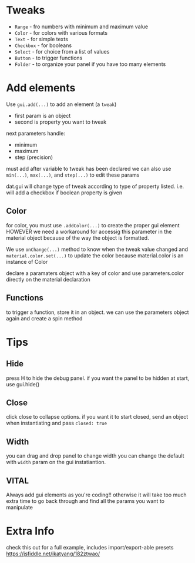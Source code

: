 # Tweaks
* `Range` - fro numbers with minimum and maximum value
* `Color` - for colors with various formats
* `Text` - for simple texts
* `Checkbox` - for booleans
* `Select` - for choice from a list of values
* `Button` - to trigger functions
* `Folder` - to organize your panel if you have too many elements

# Add elements

Use `gui.add(...)` to add an element (a `tweak`)

* first param is an object
* second is property you want to tweak

next parameters handle:
* minimum
* maximum
* step (precision)

must add after variable to tweak has been declared
we can also use `min(...)`, `max(...)`, and `step(...)` to edit these params

dat.gui will change type of tweak according to type of property listed. i.e. will add a checkbox if boolean property is given

## Color

for color, you must use `.addColor(...)` to create the proper gui element
HOWEVER we need a workaround for accessig this parameter in the material object because of the way the object is formatted.

We use `onChange(...)` method to know when the tweak value changed and `material.color.set(...)` to update the color because material.color is an instance of Color

declare a paramaters object with a key of color and use parameters.color directly on the material declaration

## Functions

to trigger a function, store it in an object. we can use the parameters object again and create a spin method

# Tips

## Hide
press H to hide the debug panel. if you want the panel to be hidden at start, use gui.hide()

## Close
click close to collapse options. if you want it to start closed, send an object when instantiating and pass `closed: true`

## Width
you can drag and drop panel to change width
you can change the default with `width` param on the gui instatiantion.

## VITAL
Always add gui elements as you're coding!! otherwise it will take too much extra time to go back through and find all the params you want to manipulate

# Extra Info
check this out for a full example, includes import/export-able presets
https://jsfiddle.net/ikatyang/182ztwao/